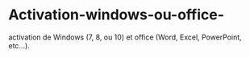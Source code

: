 # Activation-windows-ou-office-
 activation de Windows (7, 8, ou 10) et office (Word, Excel, PowerPoint, etc...).  
